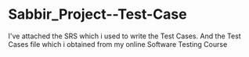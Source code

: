 # Sabbir_Project--Test-Case
I've attached the SRS which i used to write the Test Cases. And the Test Cases file which i obtained from my online Software Testing Course
